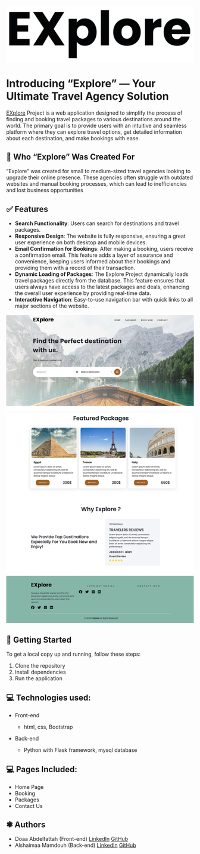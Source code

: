 ![Alt text](static/images/logo.png)

# Introducing “Explore” — Your Ultimate Travel Agency Solution

[EXplore](https://www.linkedin.com/in/doaa-abd-elfattah-41596a11a/) Project is a web application designed to simplify the process of finding and booking travel packages to various destinations around the world. The primary goal is to provide users with an intuitive and seamless platform where they can explore travel options, get detailed information about each destination, and make bookings with ease.

## 🎯 Who “Explore” Was Created For

“Explore” was created for small to medium-sized travel agencies looking to upgrade their online presence. These agencies often struggle with outdated websites and manual booking processes, which can lead to inefficiencies and lost business opportunities

## ✅ Features

- **Search Functionality**: Users can search for destinations and travel packages.
- **Responsive Design**: The website is fully responsive, ensuring a great user experience on both desktop and mobile devices.
- **Email Confirmation for Bookings**: After making a booking, users receive a confirmation email. This feature adds a layer of assurance and convenience, keeping users informed about their bookings and providing them with a record of their transaction.
- **Dynamic Loading of Packages**:
  The Explore Project dynamically loads travel packages directly from the database. This feature ensures that users always have access to the latest packages and deals, enhancing the overall user experience by providing real-time data.
- **Interactive Navigation**: Easy-to-use navigation bar with quick links to all major sections of the website.

![Alt text](static/images/explore%20screenshot.jpg)

## 🚀 Getting Started

To get a local copy up and running, follow these steps:

1. Clone the repository
2. Install dependencies
3. Run the application

## 💻 Technologies used:

- Front-end

  - html, css, Bootstrap

- Back-end
  - Python with Flask framework, mysql database

## 💻 Pages Included:

- Home Page
- Booking
- Packages
- Contact Us

## ❃ Authors

- Doaa Abdelfattah (Front-end)
  [LinkedIn](https://www.linkedin.com/in/doaa-abd-elfattah-41596a11a/)
  [GitHub](https://github.com/doaaabdelfattah)
- Alshaimaa Mamdouh (Back-end)
  [LinkedIn](https://www.linkedin.com/in/alshimaa-abdelaziz-04963b142/)
  [GitHub](https://github.com/alshimaamamdouh)
